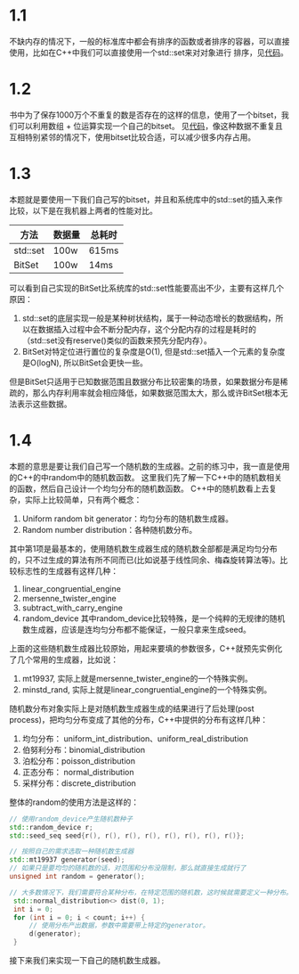 # 1.1
不缺内存的情况下，一般的标准库中都会有排序的函数或者排序的容器，可以直接使用，比如在C++中我们可以直接使用一个std::set来对对象进行
排序，见[代码](./src/1_1.cpp)。

# 1.2
书中为了保存1000万个不重复的数是否存在的这样的信息，使用了一个bitset，我们可以利用数组 + 位运算实现一个自己的bitset。
见[代码](./src/1_2.cpp)，像这种数据不重复且互相特别紧邻的情况下，使用bitset比较合适，可以减少很多内存占用。

# 1.3
本题就是要使用一下我们自己写的bitset，并且和系统库中的std::set的插入来作比较，以下是在我机器上两者的性能对比。

| 方法 | 数据量| 总耗时 |
| --- | --- | --- |
| std::set | 100w | 615ms |
| BitSet | 100w | 14ms | 
可以看到自己实现的BitSet比系统库的std::set性能要高出不少，主要有这样几个原因：
1. std::set的底层实现一般是某种树状结构，属于一种动态增长的数据结构，所以在数据插入过程中会不断分配内存，这个分配内存的过程是耗时的（std::set没有reserve()类似的函数来预先分配内存）。
2. BitSet对特定位进行置位的复杂度是O(1), 但是std::set插入一个元素的复杂度是O(logN), 所以BitSet会更快一些。

但是BitSet只适用于已知数据范围且数据分布比较密集的场景，如果数据分布是稀疏的，那么内存利用率就会相应降低，如果数据范围太大，那么或许BitSet根本无法表示这些数据。

# 1.4
本题的意思是要让我们自己写一个随机数的生成器。之前的练习中，我一直是使用的C++的中random中的随机数函数。
这里我们先了解一下C++中的随机数相关的函数，然后自己设计一个均匀分布的随机数函数。
C++中的随机数看上去复杂，实际上比较简单，只有两个概念：
1. Uniform random bit generator：均匀分布的随机数生成器。
2. Random number distribution：各种随机数分布。

其中第1项是最基本的，使用随机数生成器生成的随机数全部都是满足均匀分布的，只不过生成的算法有所不同而已(比如说基于线性同余、梅森旋转算法等)。比较标志性的生成器有这样几种：
1. linear_congruential_engine
2. mersenne_twister_engine
3. subtract_with_carry_engine
4. random_device
其中random_device比较特殊，是一个纯粹的无规律的随机数生成器，应该是连均匀分布都不能保证，一般只拿来生成seed。

上面的这些随机数生成器比较原始，用起来要填的参数很多，C++就预先实例化了几个常用的生成器，比如说：
1. mt19937, 实际上就是mersenne_twister_engine的一个特殊实例。
2. minstd_rand, 实际上就是linear_congruential_engine的一个特殊实例。

随机数分布对象实际上是对随机数生成器生成的结果进行了后处理(post process)，把均匀分布变成了其他的分布，C++中提供的分布有这样几种：
1. 均匀分布： uniform_int_distribution、uniform_real_distribution
2. 伯努利分布：binomial_distribution
3. 泊松分布：poisson_distribution
4. 正态分布： normal_distribution
5. 采样分布：discrete_distribution

整体的random的使用方法是这样的：
```C++
// 使用random_device产生随机数种子
std::random_device r;
std::seed_seq seed{r(), r(), r(), r(), r(), r(), r(), r()};

// 按照自己的需求选取一种随机数生成器
std::mt19937 generator(seed);
// 如果只是要均匀的随机数的话，对范围和分布没限制，那么就直接生成就行了
unsigned int random = generator();

// 大多数情况下，我们需要符合某种分布，在特定范围的随机数，这时候就需要定义一种分布。
 std::normal_distribution<> dist(0, 1);
 int i = 0;
 for (int i = 0; i < count; i++) {
     // 使用分布产出数据，参数中需要带上特定的generator。
     d(generator);
 }
```

接下来我们来实现一下自己的随机数生成器。